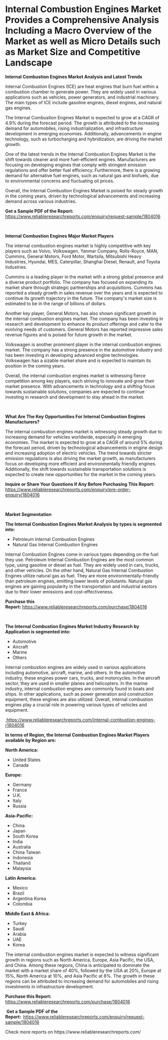 <p><h1>Internal Combustion Engines Market Provides a Comprehensive Analysis Including a Macro Overview of the Market as well as Micro Details such as Market Size and Competitive Landscape</h1></p><p><strong>Internal Combustion Engines Market Analysis and Latest Trends</strong></p>
<p><p>Internal Combustion Engines (ICE) are heat engines that burn fuel within a combustion chamber to generate power. They are widely used in various applications such as vehicles, power generators, and industrial machinery. The main types of ICE include gasoline engines, diesel engines, and natural gas engines.</p><p>The Internal Combustion Engines Market is expected to grow at a CAGR of 4.9% during the forecast period. The growth is attributed to the increasing demand for automobiles, rising industrialization, and infrastructure development in emerging economies. Additionally, advancements in engine technology, such as turbocharging and hybridization, are driving the market growth.</p><p>One of the latest trends in the Internal Combustion Engines Market is the shift towards cleaner and more fuel-efficient engines. Manufacturers are focusing on developing engines that comply with stringent emission regulations and offer better fuel efficiency. Furthermore, there is a growing demand for alternative fuel engines, such as natural gas and biofuels, due to environmental concerns and fluctuating oil prices.</p><p>Overall, the Internal Combustion Engines Market is poised for steady growth in the coming years, driven by technological advancements and increasing demand across various industries.</p></p>
<p><strong>Get a Sample PDF of the Report:&nbsp;</strong> <a href="https://www.reliableresearchreports.com/enquiry/request-sample/1804016">https://www.reliableresearchreports.com/enquiry/request-sample/1804016</a></p>
<p>&nbsp;</p>
<p><strong>Internal Combustion Engines Major Market Players</strong></p>
<p><p>The internal combustion engines market is highly competitive with key players such as Volvo, Volkswagen, Yanmar Company, Rolls-Royce, MAN, Cummins, General Motors, Ford Motor, Wartsila, Mitsubishi Heavy Industries, Hyundai, MES, Caterpillar, Shanghai Diesel, Renault, and Toyota Industries.</p><p>Cummins is a leading player in the market with a strong global presence and a diverse product portfolio. The company has focused on expanding its market share through strategic partnerships and acquisitions. Cummins has reported a steady growth in sales revenue over the years and is expected to continue its growth trajectory in the future. The company's market size is estimated to be in the range of billions of dollars.</p><p>Another key player, General Motors, has also shown significant growth in the internal combustion engines market. The company has been investing in research and development to enhance its product offerings and cater to the evolving needs of customers. General Motors has reported impressive sales revenue figures and is poised for future growth in the market.</p><p>Volkswagen is another prominent player in the internal combustion engines market. The company has a strong presence in the automotive industry and has been investing in developing advanced engine technologies. Volkswagen has a sizable market share and is expected to maintain its position in the coming years.</p><p>Overall, the internal combustion engines market is witnessing fierce competition among key players, each striving to innovate and grow their market presence. With advancements in technology and a shifting focus towards sustainable solutions, companies are expected to continue investing in research and development to stay ahead in the market.</p></p>
<p>&nbsp;</p>
<p><strong>What Are The Key Opportunities For Internal Combustion Engines Manufacturers?</strong></p>
<p><p>The internal combustion engines market is witnessing steady growth due to increasing demand for vehicles worldwide, especially in emerging economies. The market is expected to grow at a CAGR of around 5% during the forecast period, driven by technological advancements in engine design and increasing adoption of electric vehicles. The trend towards stricter emission regulations is also driving the market growth, as manufacturers focus on developing more efficient and environmentally friendly engines. Additionally, the shift towards sustainable transportation solutions is expected to create new opportunities for the market in the coming years.</p></p>
<p><strong>Inquire or Share Your Questions If Any Before Purchasing This Report:</strong> <a href="https://www.reliableresearchreports.com/enquiry/pre-order-enquiry/1804016">https://www.reliableresearchreports.com/enquiry/pre-order-enquiry/1804016</a></p>
<p>&nbsp;</p>
<p><strong>Market Segmentation</strong></p>
<p><strong>The Internal Combustion Engines Market Analysis by types is segmented into:</strong></p>
<p><ul><li>Petroleum Internal Combustion Engines</li><li>Natural Gas Internal Combustion Engines</li></ul></p>
<p><p>Internal Combustion Engines come in various types depending on the fuel they use. Petroleum Internal Combustion Engines are the most common type, using gasoline or diesel as fuel. They are widely used in cars, trucks, and other vehicles. On the other hand, Natural Gas Internal Combustion Engines utilize natural gas as fuel. They are more environmentally-friendly than petroleum engines, emitting lower levels of pollutants. Natural gas engines are gaining popularity in the transportation and industrial sectors due to their lower emissions and cost-effectiveness.</p></p>
<p><strong>Purchase this Report:&nbsp;</strong><a href="https://www.reliableresearchreports.com/purchase/1804016">https://www.reliableresearchreports.com/purchase/1804016</a></p>
<p>&nbsp;</p>
<p><strong>The Internal Combustion Engines Market Industry Research by Application is segmented into:</strong></p>
<p><ul><li>Automotive</li><li>Aircraft</li><li>Marine</li><li>Others</li></ul></p>
<p><p>Internal combustion engines are widely used in various applications including automotive, aircraft, marine, and others. In the automotive industry, these engines power cars, trucks, and motorcycles. In the aircraft sector, they are used in smaller planes and helicopters. In the marine industry, internal combustion engines are commonly found in boats and ships. In other applications, such as power generation and construction equipment, these engines are also utilized. Overall, internal combustion engines play a crucial role in powering various types of vehicles and equipment.</p></p>
<p><a href="https://www.reliableresearchreports.com/internal-combustion-engines-r1804016">&nbsp;https://www.reliableresearchreports.com/internal-combustion-engines-r1804016</a></p>
<p><strong>In terms of Region, the Internal Combustion Engines Market Players available by Region are:</strong></p>
<p>
    <p> <strong> North America: </strong>
        <ul>
            <li>United States</li>
            <li>Canada</li>
        </ul>
        </p> 
    <p> <strong> Europe: </strong>
        <ul>
            <li>Germany</li>
            <li>France</li>
            <li>U.K.</li>
            <li>Italy</li>
            <li>Russia</li>
        </ul>
        </p> 
    <p> <strong> Asia-Pacific: </strong>
        <ul>
            <li>China</li>
            <li>Japan</li>
            <li>South Korea</li>
            <li>India</li>
            <li>Australia</li>
            <li>China Taiwan</li>
            <li>Indonesia</li>
            <li>Thailand</li>
            <li>Malaysia</li>
        </ul>
        </p> 
    <p> <strong> Latin America: </strong>
        <ul>
            <li>Mexico</li>
            <li>Brazil</li>
            <li>Argentina Korea</li>
            <li>Colombia</li>
        </ul>
        </p> 
    <p> <strong> Middle East & Africa: </strong>
        <ul>
            <li>Turkey</li>
            <li>Saudi</li>
            <li>Arabia</li>
            <li>UAE</li>
            <li>Korea</li>
        </ul>
    </p>
    </p>
<p><p>The internal combustion engines market is expected to witness significant growth in regions such as North America, Europe, Asia Pacific, the USA, and China. Among these regions, China is anticipated to dominate the market with a market share of 40%, followed by the USA at 20%, Europe at 15%, North America at 10%, and Asia Pacific at 8%. The growth in these regions can be attributed to increasing demand for automobiles and rising investments in infrastructure development.</p></p>
<p><strong>Purchase this Report: </strong><a href="https://www.reliableresearchreports.com/purchase/1804016">https://www.reliableresearchreports.com/purchase/1804016</a></p>
<p>&nbsp;<strong>Get a Sample PDF of the Report:&nbsp;&nbsp;</strong><a href="https://www.reliableresearchreports.com/enquiry/request-sample/1804016">https://www.reliableresearchreports.com/enquiry/request-sample/1804016</a></p>
<p><strong></strong></p>
<p>Check more reports on https://www.reliableresearchreports.com/</p>